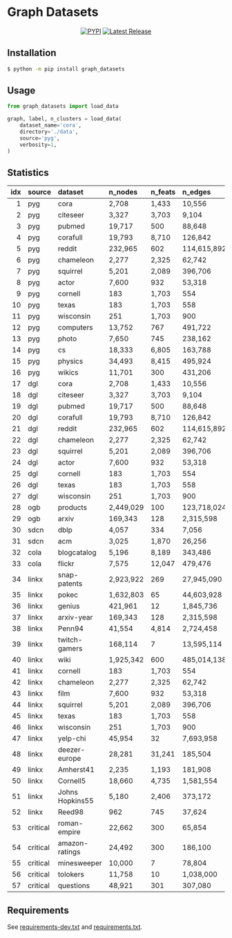 # Graph Datasets

<div align="center">

[![PYPI](https://img.shields.io/pypi/v/graph_datasets?style=flat)](https://pypi.org/project/graph-datasets/)  [![Latest Release](https://img.shields.io/github/v/tag/galogm/graph_datasets)](https://github.com/galogm/graph_datasets/tags)

</div>

## Installation

```bash
$ python -m pip install graph_datasets
```

## Usage

```python
from graph_datasets import load_data

graph, label, n_clusters = load_data(
    dataset_name='cora',
    directory='./data',
    source='pyg',
    verbosity=1,
)
```

<!-- - DEV

```bash
# install cuda 11.3 if necessary
$ sudo bash scripts/cuda.sh
# see installation logs in logs/install.log
$ nohup bash scripts/install-dev.sh && bash scripts/install.sh > logs/install-dev.log &
```

- PROD

```bash
# see installation logs in logs/install.log
$ nohup bash scripts/install.sh > logs/install.log &
``` -->

<!-- Statistics begins -->
## Statistics
|   idx | source   | dataset         | n_nodes   | n_feats   | n_edges     |   n_clusters |
|------:|:---------|:----------------|:----------|:---------|:------------|-------------:|
|     1 | pyg      | cora            | 2,708     | 1,433    | 10,556      |            7 |
|     2 | pyg      | citeseer        | 3,327     | 3,703    | 9,104       |            6 |
|     3 | pyg      | pubmed          | 19,717    | 500      | 88,648      |            3 |
|     4 | pyg      | corafull        | 19,793    | 8,710    | 126,842     |           70 |
|     5 | pyg      | reddit          | 232,965   | 602      | 114,615,892 |           41 |
|     6 | pyg      | chameleon       | 2,277     | 2,325    | 62,742      |            5 |
|     7 | pyg      | squirrel        | 5,201     | 2,089    | 396,706     |            5 |
|     8 | pyg      | actor           | 7,600     | 932      | 53,318      |            5 |
|     9 | pyg      | cornell         | 183       | 1,703    | 554         |            5 |
|    10 | pyg      | texas           | 183       | 1,703    | 558         |            5 |
|    11 | pyg      | wisconsin       | 251       | 1,703    | 900         |            5 |
|    12 | pyg      | computers       | 13,752    | 767      | 491,722     |           10 |
|    13 | pyg      | photo           | 7,650     | 745      | 238,162     |            8 |
|    14 | pyg      | cs              | 18,333    | 6,805    | 163,788     |           15 |
|    15 | pyg      | physics         | 34,493    | 8,415    | 495,924     |            5 |
|    16 | pyg      | wikics          | 11,701    | 300      | 431,206     |           10 |
|    17 | dgl      | cora            | 2,708     | 1,433    | 10,556      |            7 |
|    18 | dgl      | citeseer        | 3,327     | 3,703    | 9,104       |            6 |
|    19 | dgl      | pubmed          | 19,717    | 500      | 88,648      |            3 |
|    20 | dgl      | corafull        | 19,793    | 8,710    | 126,842     |           70 |
|    21 | dgl      | reddit          | 232,965   | 602      | 114,615,892 |           41 |
|    22 | dgl      | chameleon       | 2,277     | 2,325    | 62,742      |            5 |
|    23 | dgl      | squirrel        | 5,201     | 2,089    | 396,706     |            5 |
|    24 | dgl      | actor           | 7,600     | 932      | 53,318      |            5 |
|    25 | dgl      | cornell         | 183       | 1,703    | 554         |            5 |
|    26 | dgl      | texas           | 183       | 1,703    | 558         |            5 |
|    27 | dgl      | wisconsin       | 251       | 1,703    | 900         |            5 |
|    28 | ogb      | products        | 2,449,029 | 100      | 123,718,024 |           47 |
|    29 | ogb      | arxiv           | 169,343   | 128      | 2,315,598   |           40 |
|    30 | sdcn     | dblp            | 4,057     | 334      | 7,056       |            4 |
|    31 | sdcn     | acm             | 3,025     | 1,870    | 26,256      |            3 |
|    32 | cola     | blogcatalog     | 5,196     | 8,189    | 343,486     |            6 |
|    33 | cola     | flickr          | 7,575     | 12,047   | 479,476     |            9 |
|    34 | linkx    | snap-patents    | 2,923,922 | 269      | 27,945,090  |            5 |
|    35 | linkx    | pokec           | 1,632,803 | 65       | 44,603,928  |            3 |
|    36 | linkx    | genius          | 421,961   | 12       | 1,845,736   |            2 |
|    37 | linkx    | arxiv-year      | 169,343   | 128      | 2,315,598   |            5 |
|    38 | linkx    | Penn94          | 41,554    | 4,814    | 2,724,458   |            3 |
|    39 | linkx    | twitch-gamers   | 168,114   | 7        | 13,595,114  |            2 |
|    40 | linkx    | wiki            | 1,925,342 | 600      | 485,014,138 |            6 |
|    41 | linkx    | cornell         | 183       | 1,703    | 554         |            5 |
|    42 | linkx    | chameleon       | 2,277     | 2,325    | 62,742      |            5 |
|    43 | linkx    | film            | 7,600     | 932      | 53,318      |            5 |
|    44 | linkx    | squirrel        | 5,201     | 2,089    | 396,706     |            5 |
|    45 | linkx    | texas           | 183       | 1,703    | 558         |            5 |
|    46 | linkx    | wisconsin       | 251       | 1,703    | 900         |            5 |
|    47 | linkx    | yelp-chi        | 45,954    | 32       | 7,693,958   |            2 |
|    48 | linkx    | deezer-europe   | 28,281    | 31,241   | 185,504     |            2 |
|    49 | linkx    | Amherst41       | 2,235     | 1,193    | 181,908     |            3 |
|    50 | linkx    | Cornell5        | 18,660    | 4,735    | 1,581,554   |            3 |
|    51 | linkx    | Johns Hopkins55 | 5,180     | 2,406    | 373,172     |            3 |
|    52 | linkx    | Reed98          | 962       | 745      | 37,624      |            3 |
|    53 | critical | roman-empire    | 22,662    | 300      | 65,854      |           18 |
|    54 | critical | amazon-ratings  | 24,492    | 300      | 186,100     |            5 |
|    55 | critical | minesweeper     | 10,000    | 7        | 78,804      |            2 |
|    56 | critical | tolokers        | 11,758    | 10       | 1,038,000   |            2 |
|    57 | critical | questions       | 48,921    | 301      | 307,080     |            2 |
<!-- Statistics ends -->

## Requirements

See [requirements-dev.txt](./requirements-dev.txt) and [requirements.txt](./requirements.txt).
